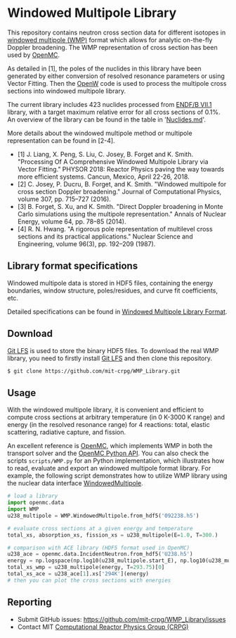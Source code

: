 # Windowed Multipole Library

This repository contains neutron cross section data for different
isotopes in [windowed multipole (WMP)] format which allows for analytic
on-the-fly Doppler broadening.
The WMP representation of cross section has been used by [OpenMC].

As detailed in [1], the poles of the nuclides in this library have been generated
by either conversion of resolved resonance parameters or using Vector Fitting.
Then the [OpenW] code is used to process the multipole cross sections into
windowed multipole library.

The current library includes 423 nuclides processed from [ENDF/B VII.1] library,
with a target maximum relative error for all cross sections of 0.1%.
An overview of the library can be found in the table in
'[Nuclides.md](./Nuclides.md)'.

More details about the windowed multipole method or multipole representation can
be found in [2-4].

- [1] J. Liang, X. Peng, S. Liu, C. Josey, B. Forget and K. Smith. "Processing
  Of A Comprehensive Windowed Multipole Library via Vector Fitting." PHYSOR
  2018: Reactor Physics paving the way towards more efficient systems. Cancun,
  Mexico, April 22-26, 2018.
- [2] C. Josey, P. Ducru, B. Forget, and K. Smith. "Windowed multipole for cross
  section Doppler broadening." Journal of Computational Physics, volume 307,
  pp. 715–727 (2016).
- [3] B. Forget, S. Xu, and K. Smith. "Direct Doppler broadening in Monte Carlo
  simulations using the multipole representation." Annals of Nuclear Energy,
  volume 64, pp. 78–85 (2014).
- [4] R. N. Hwang. "A rigorous pole representation of multilevel cross sections
  and its practical applications." Nuclear Science and Engineering, volume
  96(3), pp. 192–209 (1987).

## Library format specifications

Windowed multipole data is stored in HDF5 files, containing the energy
boundaries, window structure, poles/residues, and curve fit coefficients, etc.

Detailed specifications can be found in [Windowed Multipole Library Format].

## Download

[Git LFS] is used to store the binary HDF5 files.
To download the real WMP library, you need to firstly install [Git LFS] and then
clone this repository.

``` bash
$ git clone https://github.com/mit-crpg/WMP_Library.git
```

## Usage

With the windowed multipole library, it is convenient and efficient to compute
cross sections at arbitrary temperature (in 0 K-3000 K range) and energy
(in the resolved resonance range) for 4 reactions: total, elastic scattering,
radiative capture, and fission.

An excellent reference is [OpenMC], which implements WMP in both the transport
solver and the [OpenMC Python API]. You can also check the scripts `scripts/WMP.py`
for an Python implementation, which illustrates how to read, evaluate and export
an windowed multipole format library.
For example, the following script demonstrates how to utilize WMP library using
the nuclear data interface [WindowedMultipole].

``` python
# load a library
import openmc.data
import WMP
u238_multipole = WMP.WindowedMultipole.from_hdf5('092238.h5')

# evaluate cross sections at a given energy and temperature
total_xs, absorption_xs, fission_xs = u238_multipole(E=1.0, T=300.)

# comparison with ACE library (HDF5 format used in OpenMC)
u238_ace = openmc.data.IncidentNeutron.from_hdf5('U238.h5')
energy = np.logspace(np.log10(u238_multipole.start_E), np.log10(u238_multipole.end_E), 1E4)
total_xs_wmp = u238_multipole(energy, T=293.75)[0]
total_xs_ace = u238_ace[1].xs['294K'](energy)
# then you can plot the cross sections with energies
```

## Reporting

 - Submit GitHub issues: https://github.com/mit-crpg/WMP_Library/issues
 - Contact MIT [Computational Reactor Physics Group (CRPG)]

[windowed multipole (WMP)]: http://openmc.readthedocs.io/en/latest/methods/cross_sections.html#windowed-multipole-representation
[OpenMC]: https://github.com/mit-crpg/openmc
[OpenW]: https://github.com/mit-crpg/WHOPPER
[ENDF/B VII.1]: http://www.nndc.bnl.gov/endf/b7.1/
[Windowed Multipole Library Format]: http://openmc.readthedocs.io/en/latest/io_formats/data_wmp.html#io-data-wmp
[Git LFS]: https://git-lfs.github.com
[OpenMC Python API]: http://openmc.readthedocs.io/en/latest/pythonapi/index.html
[WindowedMultipole]: https://github.com/mit-crpg/openmc/blob/develop/openmc/data/multipole.py
[Computational Reactor Physics Group (CRPG)]: http://crpg.mit.edu/
